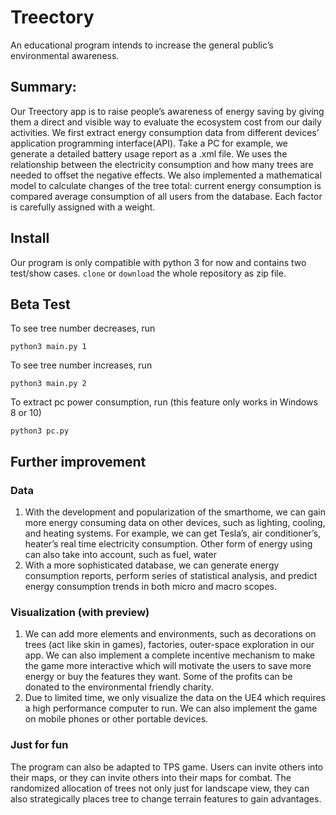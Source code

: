 # Treectory
An educational program intends to increase the general public’s environmental awareness.
 
## Summary:
Our Treectory app is to raise people’s awareness of  energy saving by giving them a direct and visible way to evaluate the ecosystem cost from our daily activities. 
 We first extract energy consumption data from different devices’ application programming interface(API). Take a PC for example, we generate a detailed battery usage report as a .xml file.
 We uses the relationship between the electricity consumption and how many trees are needed to offset the negative effects. We also implemented a mathematical model to calculate changes of the tree total: current energy consumption is compared average consumption of all users from the database. Each factor is carefully assigned with a weight.


## Install
Our program is only compatible with python 3 for now and contains two test/show cases. 
`clone` or `download` the whole repository as zip file. 

## Beta Test

To see tree number decreases, run
```
python3 main.py 1
```
To see tree number increases, run
```
python3 main.py 2

```
To extract pc power consumption, run (this feature only works in Windows 8 or 10)
```
python3 pc.py
```

## Further improvement

### Data
	
1. With the development and popularization of the smarthome, we can gain more energy consuming data on other devices, such as lighting, cooling, and heating systems. For example,  we can get Tesla’s, air conditioner’s, heater’s real time electricity consumption. Other form of energy using can also take into account, such as fuel, water
2. With a more sophisticated database, we can generate energy consumption reports, perform series of statistical analysis, and predict energy consumption trends in both micro and macro scopes.


### Visualization (with preview)
1. We can add more elements and environments, such as decorations on trees (act like skin in games), factories, outer-space exploration in our app. We can also implement a complete incentive mechanism to make the game more interactive which will motivate the users to save more energy or buy the features they want. Some of the profits can be donated to the environmental friendly charity.
2. Due to limited time, we only visualize the data on the UE4 which requires a high performance computer to run. We can also implement the game on mobile phones or other portable devices.

### Just for fun

The program can also be adapted to TPS game. Users can invite others into their maps, or they can invite others into their maps for combat. The randomized allocation of trees not only just for landscape view, they can also strategically places tree to change terrain features to gain advantages.  

